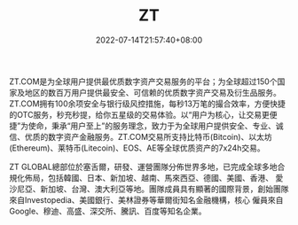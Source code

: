 ﻿---
weight: 
title: "ZT"
description: "ZT.COM是由一群区块链技术从业者创建而成的一个基于ZT超级公链的分布式国际站。"
date: 2022-07-14T21:57:40+08:00
lastmod: 2022-07-14T16:45:40+08:00
draft: false
authors: ["seven"]
featuredImage: "zt.webp"
link: "https://www.ztb.im/"
tags: ["交易所","ZT"]
categories: ["navigation"]
navigation: ["交易所"]
lightgallery: true
toc: true
pinned: false
recommend: false
recommend1: false
---
ZT.COM是为全球用户提供最优质数字资产交易服务的平台；为全球超过150个国家及地区的数百万用户提供最安全、可信赖的优质数字资产交易及衍生品服务。ZT.COM拥有100余项安全与银行级风控措施，每秒13万笔的撮合效率，方便快捷的OTC服务，秒充秒提，给你五星级的交易体验。以“用户为核心，让交易更便捷”为使命，秉承“用户至上”的服务理念，致力于为全球用户提供安全、专业、诚信、优质的数字资产金融服务。ZT.COM交易所支持比特币(Bitcoin)、以太坊(Ethereum)、莱特币(Litecoin)、EOS、AE等全球优质资产的7x24h交易。

ZT GLOBAL總部位於塞舌爾，研發、運營團隊分佈世界多地，已完成全球多地合規化佈局，包括韓國、日本、新加坡、越南、馬來西亞、德國、美國、香港、
愛沙尼亞、新加坡、台灣、澳大利亞等地。團隊成員具有顯著的國際背景，創始團隊來自Investopedia、美國銀行、美林證券等華爾街知名金融機構，核心
僱員來自Google、穆迪、高盛、深交所、騰訊、百度等知名企業。